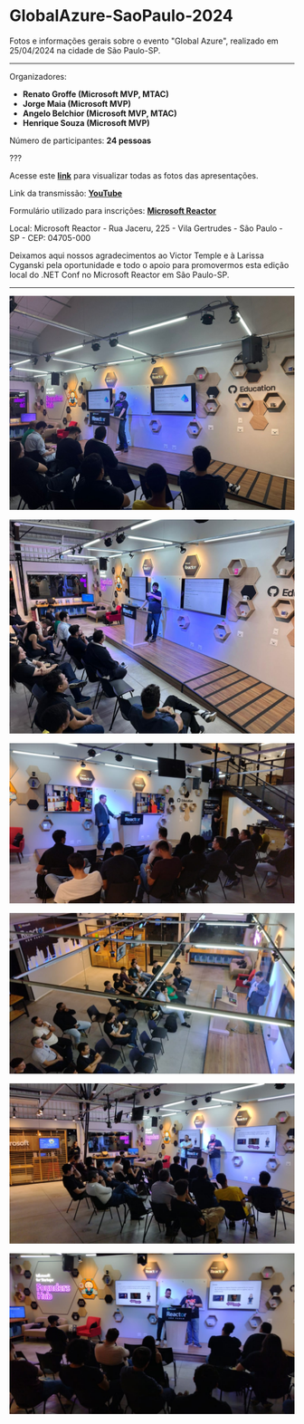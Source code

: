 # GlobalAzure-SaoPaulo-2024
Fotos e informações gerais sobre o evento "Global Azure", realizado em 25/04/2024 na cidade de São Paulo-SP.

--- 

Organizadores:
- **Renato Groffe (Microsoft MVP, MTAC)**
- **Jorge Maia (Microsoft MVP)**
- **Angelo Belchior (Microsoft MVP, MTAC)**
- **Henrique Souza (Microsoft MVP)**

Número de participantes: **24 pessoas**

???

Acesse este [**link**](/img/) para visualizar todas as fotos das apresentações.

Link da transmissão: [**YouTube**](https://www.youtube.com/watch?v=Hdtl3lvgYcI)

Formulário utilizado para inscrições: [**Microsoft Reactor**](https://developer.microsoft.com/pt-br/reactor/events/24814/?wt.mc_id=meetup_24814_webpage_reactor)

Local: Microsoft Reactor - Rua Jaceru, 225 - Vila Gertrudes - São Paulo - SP - CEP: 04705-000

Deixamos aqui nossos agradecimentos ao Victor Temple e à Larissa Cyganski pela oportunidade e todo o apoio para promovermos esta edição local do .NET Conf no Microsoft Reactor em São Paulo-SP.

---

![Renato palestrando 1](img/ga-24.jpg)

![Renato palestrando 2](img/ga-46.jpg)

![Jorge palestrando 1](img/ga-16.jpg)

![Jorge palestrando 2](img/ga-20.jpg)

![Angelo e Henrique palestrando 1](img/ga-29.jpg)

![Angelo e Henrique palestrando 2](img/ga-32.jpg)
